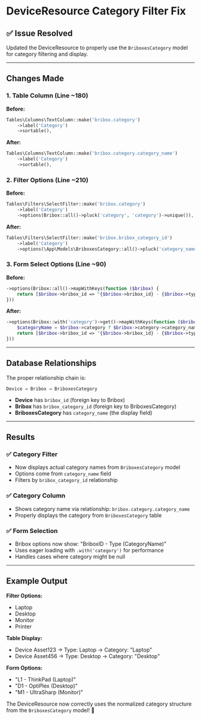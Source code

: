 # DeviceResource Category Filter Fix

## ✅ **Issue Resolved**

Updated the DeviceResource to properly use the `BriboxesCategory` model for category filtering and display.

---

## **Changes Made**

### 1. **Table Column** (Line ~180)
**Before:**
```php
Tables\Columns\TextColumn::make('bribox.category')
    ->label('Category')
    ->sortable(),
```

**After:**
```php
Tables\Columns\TextColumn::make('bribox.category.category_name')
    ->label('Category')
    ->sortable(),
```

### 2. **Filter Options** (Line ~210)
**Before:**
```php
Tables\Filters\SelectFilter::make('bribox.category')
    ->label('Category')
    ->options(Bribox::all()->pluck('category', 'category')->unique()),
```

**After:**
```php
Tables\Filters\SelectFilter::make('bribox.bribox_category_id')
    ->label('Category')
    ->options(\App\Models\BriboxesCategory::all()->pluck('category_name', 'bribox_category_id')),
```

### 3. **Form Select Options** (Line ~90)
**Before:**
```php
->options(Bribox::all()->mapWithKeys(function ($bribox) {
    return [$bribox->bribox_id => "{$bribox->bribox_id} - {$bribox->type} ({$bribox->category})"];
}))
```

**After:**
```php
->options(Bribox::with('category')->get()->mapWithKeys(function ($bribox) {
    $categoryName = $bribox->category ? $bribox->category->category_name : 'No Category';
    return [$bribox->bribox_id => "{$bribox->bribox_id} - {$bribox->type} ({$categoryName})"];
}))
```

---

## **Database Relationships**

The proper relationship chain is:
```
Device → Bribox → BriboxesCategory
```

- **Device** has `bribox_id` (foreign key to Bribox)
- **Bribox** has `bribox_category_id` (foreign key to BriboxesCategory)
- **BriboxesCategory** has `category_name` (the display field)

---

## **Results**

### ✅ **Category Filter**
- Now displays actual category names from `BriboxesCategory` model
- Options come from `category_name` field
- Filters by `bribox_category_id` relationship

### ✅ **Category Column**
- Shows category name via relationship: `bribox.category.category_name`
- Properly displays the category from `BriboxesCategory` table

### ✅ **Form Selection**
- Bribox options now show: "BriboxID - Type (CategoryName)"
- Uses eager loading with `.with('category')` for performance
- Handles cases where category might be null

---

## **Example Output**

**Filter Options:**
- Laptop
- Desktop
- Monitor
- Printer

**Table Display:**
- Device Asset123 → Type: Laptop → Category: "Laptop"
- Device Asset456 → Type: Desktop → Category: "Desktop"

**Form Options:**
- "L1 - ThinkPad (Laptop)"
- "D1 - OptiPlex (Desktop)"
- "M1 - UltraSharp (Monitor)"

The DeviceResource now correctly uses the normalized category structure from the `BriboxesCategory` model! 🎉
